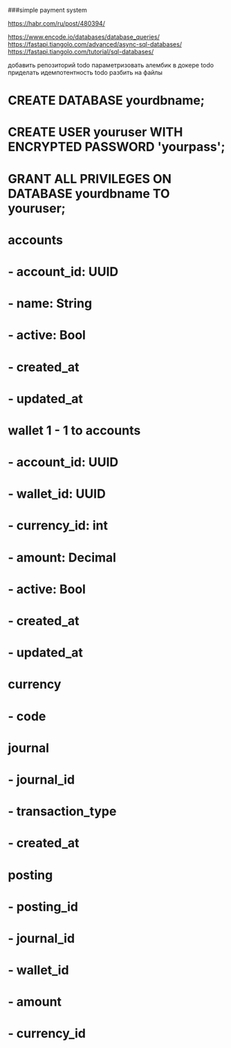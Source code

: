 ###simple payment system

https://habr.com/ru/post/480394/

https://www.encode.io/databases/database_queries/
https://fastapi.tiangolo.com/advanced/async-sql-databases/
https://fastapi.tiangolo.com/tutorial/sql-databases/


добавить репозиторий
todo параметризовать алембик в докере
todo приделать идемпотентность
todo разбить на файлы

# CREATE DATABASE yourdbname;
# CREATE USER youruser WITH ENCRYPTED PASSWORD 'yourpass';
# GRANT ALL PRIVILEGES ON DATABASE yourdbname TO youruser;




# accounts
# - account_id: UUID
# - name: String
# - active: Bool
# - created_at
# - updated_at

# wallet 1 - 1 to accounts
# - account_id: UUID
# - wallet_id: UUID
# - currency_id: int
# - amount: Decimal
# - active: Bool
# - created_at
# - updated_at

# currency
# - code

# journal
# - journal_id
# - transaction_type
# - created_at

# posting
# - posting_id
# - journal_id
# - wallet_id
# - amount
# - currency_id
